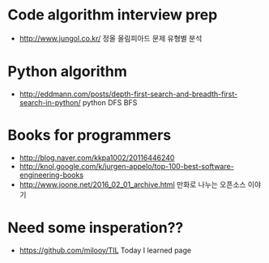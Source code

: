 # Code algorithm interview prep
* http://www.jungol.co.kr/  정올 올림피아드 문제 유형별 분석

# Python algorithm
* http://eddmann.com/posts/depth-first-search-and-breadth-first-search-in-python/   python DFS BFS

# Books for programmers
* http://blog.naver.com/kkpa1002/20116446240
* http://knol.google.com/k/jurgen-appelo/top-100-best-software-engineering-books
* http://www.joone.net/2016_02_01_archive.html   만화로 나누는 오픈소스 이야기


# Need some insperation??
* https://github.com/milooy/TIL   Today I learned page
